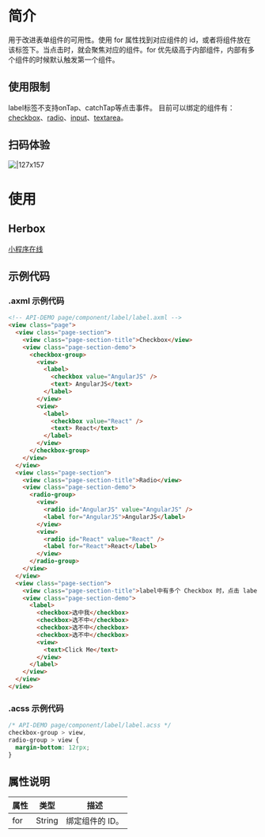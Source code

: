 # 简介
用于改进表单组件的可用性。使用 for 属性找到对应组件的 id，或者将组件放在该标签下。当点击时，就会聚焦对应的组件。for 优先级高于内部组件，内部有多个组件的时候默认触发第一个组件。

## 使用限制
label标签不支持onTap、catchTap等点击事件。
目前可以绑定的组件有：[checkbox](https://opendocs.alipay.com/mini/component/checkbox)、[radio](https://opendocs.alipay.com/mini/component/radio)、[input](https://opendocs.alipay.com/mini/component/input)、[textarea](https://opendocs.alipay.com/mini/component/textarea)。

## 扫码体验
![|127x157](https://gw.alipayobjects.com/zos/skylark/80846e43-3df4-4711-aa73-04f4af3e70a5/2018/jpeg/a9c328e5-d510-4a26-8595-0cd380313c7c.jpeg#align=left&display=inline&height=1906&margin=%5Bobject%20Object%5D&originHeight=1906&originWidth=1540&status=done&style=none&width=128)

# 使用

## Herbox
[小程序在线](https://herbox-embed.alipay.com/s/doc-label?theme=light&previewZoom=75&chInfo=openhome-doc) 

## 示例代码

### .axml 示例代码
```html
<!-- API-DEMO page/component/label/label.axml -->
<view class="page">
  <view class="page-section">
    <view class="page-section-title">Checkbox</view>
    <view class="page-section-demo">
      <checkbox-group>
        <view>
          <label>
            <checkbox value="AngularJS" />
            <text> AngularJS</text>
          </label>
        </view>
        <view>
          <label>
            <checkbox value="React" />
            <text> React</text>
          </label>
        </view>
      </checkbox-group>
    </view>
  </view>
  <view class="page-section">
    <view class="page-section-title">Radio</view>
    <view class="page-section-demo">
      <radio-group>
        <view>
          <radio id="AngularJS" value="AngularJS" />
          <label for="AngularJS">AngularJS</label>
        </view>
        <view>
          <radio id="React" value="React" />
          <label for="React">React</label>
        </view>
      </radio-group>
    </view>
  </view>
  <view class="page-section">
    <view class="page-section-title">label中有多个 Checkbox 时，点击 label 关联的元素选择第一个，例如点击的“Click Me”</view>
    <view class="page-section-demo">
      <label>
        <checkbox>选中我</checkbox>
        <checkbox>选不中</checkbox>
        <checkbox>选不中</checkbox>
        <checkbox>选不中</checkbox>
        <view>
          <text>Click Me</text>
        </view>
      </label>
    </view>
  </view>
</view>
```

### .acss 示例代码
```css
/* API-DEMO page/component/label/label.acss */
checkbox-group > view,
radio-group > view {
  margin-bottom: 12rpx;
}
```

## 属性说明
| **属性** | **类型** | **描述** |
| --- | --- | --- |
| for | String | 绑定组件的 ID。 |

